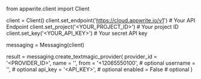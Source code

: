 from appwrite.client import Client

client = Client()
client.set_endpoint('https://cloud.appwrite.io/v1') # Your API Endpoint
client.set_project('&lt;YOUR_PROJECT_ID&gt;') # Your project ID
client.set_key('&lt;YOUR_API_KEY&gt;') # Your secret API key

messaging = Messaging(client)

result = messaging.create_textmagic_provider(
    provider_id = '<PROVIDER_ID>',
    name = '<NAME>',
    from = '+12065550100', # optional
    username = '<USERNAME>', # optional
    api_key = '<API_KEY>', # optional
    enabled = False # optional
)
